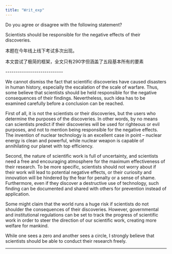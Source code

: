```yaml
---
title: "Writ_exp"
---
```

Do you agree or disagree with the following statement?

Scientists should be responsible for the negative effects of their discoveries.



本题在今年线上线下考试多次出现。

本文尝试了极简的框架，全文只有290字但涵盖了五段基本所有的要素



\----------------------------



We cannot dismiss the fact that scientific discoveries have caused disasters in human history, especially the escalation of the scale of warfare. Thus, some believe that scientists should be held responsible for the negative consequences of their findings. Nevertheless, such idea has to be examined carefully before a conclusion can be reached.



First of all, it is not the scientists or their discoveries, but the users who determine the purposes of the discoveries. In other words, by no means can scientists predict if their discoveries will be used for righteous or evil purposes, and not to mention being responsible for the negative effects. The invention of nuclear technology is an excellent case in point – nuclear energy is clean and powerful, while nuclear weapon is capable of annihilating our planet with top efficiency.



Second, the nature of scientific work is full of uncertainty, and scientists need a free and encouraging atmosphere for the maximum effectiveness of their research. To be more specific, scientists should not worry about if their work will lead to potential negative effects, or their curiosity and innovation will be hindered by the fear for penalty or a sense of shame. Furthermore, even if they discover a destructive use of technology, such finding can be documented and shared with others for prevention instead of application.



Some might claim that the world runs a huge risk if scientists do not shoulder the consequences of their discoveries. However, governmental and institutional regulations can be set to track the progress of scientific work in order to steer the direction of our scientific work, creating more welfare for mankind.



While one sees a zero and another sees a circle, I strongly believe that scientists should be able to conduct their research freely. 



---
